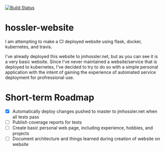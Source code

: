 [![Build Status](https://travis-ci.com/jmhossler/hossler-website.svg?branch=master)](https://travis-ci.com/jmhossler/hossler-website)
# hossler-website

I am attempting to make a CI deployed website using flask, docker, kubernetes, and travis.

I've already deployed this website to jmhossler.net, but as you can see it is a very basic website.
Since I've never maintained a website/service that is deployed to kubernetes, I've decided to
try to do so with a simple personal application with the intent of gaining the experience
of automated service deployment for profressional use.

# Short-term Roadmap

- [x] Automatically deploy changes pushed to master to jmhossler.net when all tests pass
- [ ] Publish coverage reports for tests
- [ ] Create basic personal web page, including experience, hobbies, and projects
- [ ] Document architecture and things learned during creation of website on website
